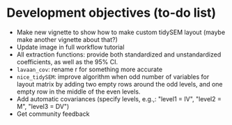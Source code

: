 # Development objectives (to-do list)

- Make new vignette to show how to make custom tidySEM layout (maybe make another vignette about that?)
- Update image in full workflow tutorial
- All extraction functions: provide both standardized and unstandardized coefficients, as well as the 95% CI.
- `lavaan_cov`: rename r for something more accurate
- `nice_tidySEM`: improve algorithm when odd number of variables for layout matrix by adding two empty rows around the odd levels, and one empty row in the middle of the even levels.
- Add automatic covariances (specify levels, e.g.,: "level1 = IV", "level2 = M", "level3 = DV")
- Get community feedback
